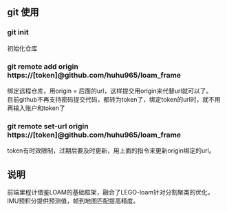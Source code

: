 ## git 使用
### git init 
初始化仓库
### git remote add origin https://[token]@github.com/huhu965/loam_frame
绑定远程仓库，用origin = 后面的url，这样提交用origin来代替url就可以了。  
目前github不再支持密码提交代码，都转为token了，绑定token的url时，就不用再输入账户和token了
### git remote set-url origin https://[token]@github.com/huhu965/loam_frame
token有时效限制，过期后要及时更新，用上面的指令来更新origin绑定的url。

## 说明
前端里程计借鉴LOAM的基础框架，融合了LEGO-loam针对分割聚类的优化，IMU预积分提供预测值，帧到地图匹配提高精度。
